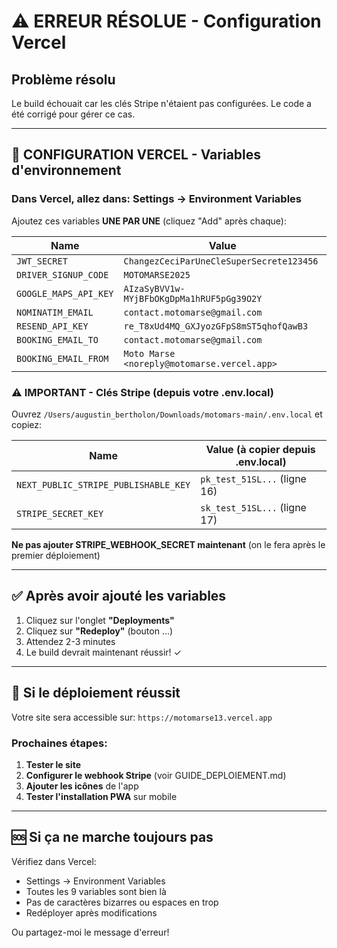 # ⚠️ ERREUR RÉSOLUE - Configuration Vercel

## Problème résolu
Le build échouait car les clés Stripe n'étaient pas configurées. Le code a été corrigé pour gérer ce cas.

---

## 🔧 CONFIGURATION VERCEL - Variables d'environnement

### Dans Vercel, allez dans: Settings → Environment Variables

Ajoutez ces variables **UNE PAR UNE** (cliquez "Add" après chaque):

| Name | Value |
|------|-------|
| `JWT_SECRET` | `ChangezCeciParUneCleSuperSecrete123456` |
| `DRIVER_SIGNUP_CODE` | `MOTOMARSE2025` |
| `GOOGLE_MAPS_API_KEY` | `AIzaSyBVV1w-MYjBFbOKgDpMa1hRUF5pGg39O2Y` |
| `NOMINATIM_EMAIL` | `contact.motomarse@gmail.com` |
| `RESEND_API_KEY` | `re_T8xUd4MQ_GXJyozGFpS8mST5qhofQawB3` |
| `BOOKING_EMAIL_TO` | `contact.motomarse@gmail.com` |
| `BOOKING_EMAIL_FROM` | `Moto Marse <noreply@motomarse.vercel.app>` |

### ⚠️ IMPORTANT - Clés Stripe (depuis votre .env.local)

Ouvrez `/Users/augustin_bertholon/Downloads/motomars-main/.env.local` et copiez:

| Name | Value (à copier depuis .env.local) |
|------|-----------------------------------|
| `NEXT_PUBLIC_STRIPE_PUBLISHABLE_KEY` | `pk_test_51SL...` (ligne 16) |
| `STRIPE_SECRET_KEY` | `sk_test_51SL...` (ligne 17) |

**Ne pas ajouter STRIPE_WEBHOOK_SECRET maintenant** (on le fera après le premier déploiement)

---

## ✅ Après avoir ajouté les variables

1. Cliquez sur l'onglet **"Deployments"**
2. Cliquez sur **"Redeploy"** (bouton ...)
3. Attendez 2-3 minutes
4. Le build devrait maintenant réussir! ✓

---

## 🎉 Si le déploiement réussit

Votre site sera accessible sur: `https://motomarse13.vercel.app`

### Prochaines étapes:

1. **Tester le site**
2. **Configurer le webhook Stripe** (voir GUIDE_DEPLOIEMENT.md)
3. **Ajouter les icônes** de l'app
4. **Tester l'installation PWA** sur mobile

---

## 🆘 Si ça ne marche toujours pas

Vérifiez dans Vercel:
- Settings → Environment Variables
- Toutes les 9 variables sont bien là
- Pas de caractères bizarres ou espaces en trop
- Redéployer après modifications

Ou partagez-moi le message d'erreur!
